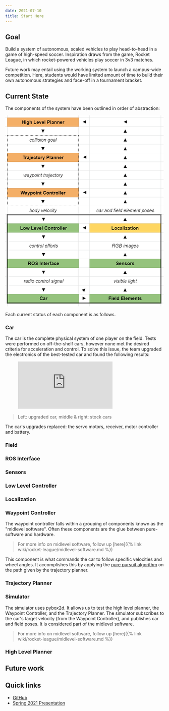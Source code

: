 ```yaml
---
date: 2021-07-10
title: Start Here
---
```


## Goal

Build a system of autonomous, scaled vehicles to play head-to-head in a game of high-speed soccer. Inspiration draws from the game, Rocket League, in which rocket-powered vehicles play soccer in 3v3 matches.

Future work may entail using the working system to launch a campus-wide competition. Here, students would have limited amount of time to build their own autonomous strategies and face-off in a tournament bracket.

## Current State

The components of the system have been outlined in order of abstraction:

![System Overview](assets/images/system-overview.png)

<!-- TODO: include ROS graph -->

Each current status of each component is as follows.

### Car

The car is the complete physical system of one player on the field. Tests were performed on off-the-shelf cars, however none met the desired criteria for acceleration and control. To solve this issue, the team upgraded the electronics of the best-tested car and found the following results:

<figure class="video_container">
  <iframe src="https://drive.google.com/file/d/1hoZkHQMXcIDrOJjSXYIXwCfNXiyw8jH6/view?resourcekey" frameborder="0" allowfullscreen="true"> </iframe>
</figure>

> Left: upgraded car, middle & right: stock cars

The car's upgrades replaced: the servo motors, receiver, motor controller and battery.

<!--
TODO: include more info on car's specific upgrades
TODO: include picture of car's upgrades
-->

### Field

<!-- TODO: fill in section -->

### ROS Interface

<!-- TODO: fill in section -->

### Sensors

<!-- TODO: fill in section -->

### Low Level Controller

<!-- TODO: fill in section -->

### Localization

<!-- TODO: fill in section -->

### Waypoint Controller

The waypoint controller falls within a grouping of components known as the "midlevel software". Often these components are the glue between pure-software and hardware.

> For more info on midlevel software, follow up [here]({% link wiki/rocket-league/midlevel-software.md %})

This component is what commands the car to follow specific velocities and wheel angles. It accomplishes this by applying the [pure pursuit algorithm](https://www.mathworks.com/help/robotics/ug/pure-pursuit-controller.html#:~:text=Pure%20pursuit%20is%20a%20path,in%20front%20of%20the%20robot.&text=You%20can%20think%20of%20this,point%20in%20front%20of%20it.) on the path given by the trajectory planner.

### Trajectory Planner

<!-- TODO: fill in section -->

### Simulator

The simulator uses pybox2d. It allows us to test the high level planner, the Waypoint Controller, and the Trajectory Planner. The simulator subscribes to the car's target velocity (from the Waypoint Controller), and publishes car and field poses. It is considered part of the midlevel software.

> For more info on midlevel software, follow up [here]({% link wiki/rocket-league/midlevel-software.md %})

<!-- TODO: fill in section -->

### High Level Planner

<!-- TODO: fill in section -->

## Future work

<!-- TODO: fill in section -->

## Quick links

- [GitHub](https://github.com/purdue-arc/rocket_league)
- [Spring 2021 Presentation](https://drive.google.com/file/d/1zw7jYFSYIVamnQTyYaT1TCJGP7sZOg1J/view?usp=sharing)
